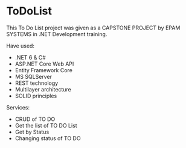 # ToDoList

This To Do List project was given as a CAPSTONE PROJECT by EPAM SYSTEMS in .NET Development training.

Have used:
- .NET 6 & C#
- ASP.NET Core Web API
- Entity Framework Core
- MS SQLServer
- REST technology
- Multilayer architecture
- SOLID principles

Services:
- CRUD of TO DO
- Get the list of TO DO List
- Get by Status
- Changing status of TO DO

